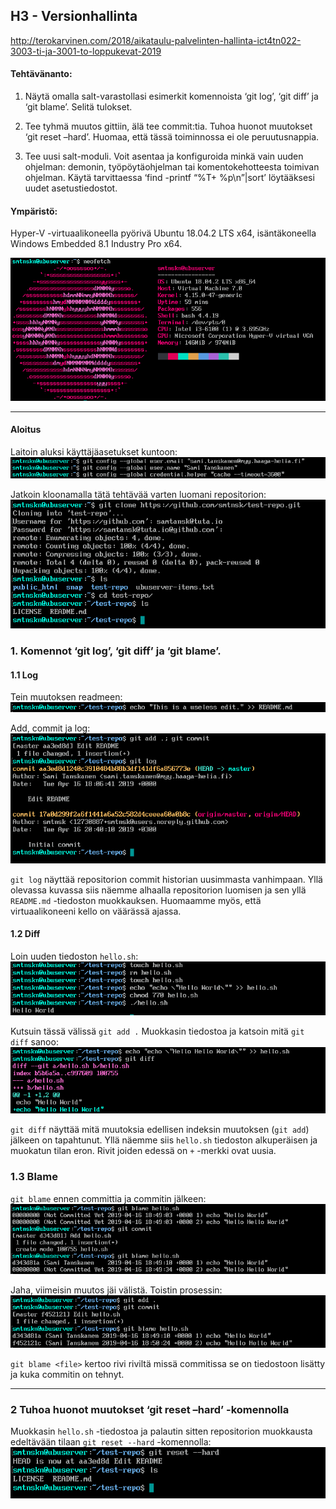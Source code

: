 ## H3 - Versionhallinta

http://terokarvinen.com/2018/aikataulu-palvelinten-hallinta-ict4tn022-3003-ti-ja-3001-to-loppukevat-2019

#### Tehtävänanto:

1. Näytä omalla salt-varastollasi esimerkit komennoista ‘git log’, ‘git diff’ ja ‘git blame’. Selitä tulokset.

2. Tee tyhmä muutos gittiin, älä tee commit:tia. Tuhoa huonot muutokset ‘git reset –hard’. Huomaa, että tässä toiminnossa ei ole peruutusnappia.

3. Tee uusi salt-moduli. Voit asentaa ja konfiguroida minkä vain uuden ohjelman: demonin, työpöytäohjelman tai komentokehotteesta toimivan ohjelman. Käytä tarvittaessa ‘find -printf “%T+ %p\n”|sort’ löytääksesi uudet asetustiedostot.

#### Ympäristö:

Hyper-V -virtuaalikoneella pyörivä Ubuntu 18.04.2 LTS x64, isäntäkoneella Windows Embedded 8.1 Industry Pro x64.

![git-clone](/assignments/H3/images/neofetch.png)

---

#### Aloitus

Laitoin aluksi käyttäjäasetukset kuntoon:\
![git-config](/assignments/H3/images/git-config.png)

Jatkoin kloonamalla tätä tehtävää varten luomani repositorion:\
![git-clone](/assignments/H3/images/git-clone.png)

### 1. Komennot ‘git log’, ‘git diff’ ja ‘git blame’.

#### 1.1 Log

Tein muutoksen readmeen:\
![edit-readme](/assignments/H3/images/edit-readme.png)

Add, commit ja log:\
![git-log](/assignments/H3/images/git-log.png)

`git log` näyttää repositorion commit historian uusimmasta vanhimpaan. Yllä olevassa kuvassa siis näemme alhaalla repositorion luomisen ja sen yllä `README.md` -tiedoston muokkauksen. Huomaamme myös, että virtuaalikoneeni kello on väärässä ajassa.

#### 1.2 Diff

Loin uuden tiedoston `hello.sh`:\
![new-file](/assignments/H3/images/new-file.png)

Kutsuin tässä välissä `git add .`
Muokkasin tiedostoa ja katsoin mitä `git diff` sanoo:\
![git-diff](/assignments/H3/images/git-diff.png)

`git diff` näyttää mitä muutoksia edellisen indeksin muutoksen (`git add`) jälkeen on tapahtunut. Yllä näemme siis `hello.sh` tiedoston alkuperäisen ja muokatun tilan eron. Rivit joiden edessä on `+` -merkki ovat uusia.

### 1.3 Blame

`git blame` ennen committia ja commitin jälkeen:\
![git-blame](/assignments/H3/images/git-blame.png)

Jaha, viimeisin muutos jäi välistä. Toistin prosessin:\
![git-blame-2](/assignments/H3/images/git-blame-2.png)

`git blame <file>` kertoo rivi riviltä missä commitissa se on tiedostoon lisätty ja kuka commitin on tehnyt.

---

### 2 Tuhoa huonot muutokset ‘git reset –hard’ -komennolla

Muokkasin `hello.sh` -tiedostoa ja palautin sitten repositorion muokkausta edeltävään tilaan `git reset --hard` -komennolla:\
![git-reset](/assignments/H3/images/git-reset.png)

